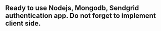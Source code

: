 
## Ready to use Nodejs, Mongodb, Sendgrid authentication app. Do not forget to implement client side.